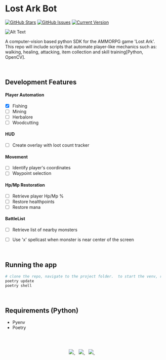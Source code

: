 Lost Ark Bot
============
[![GitHub Stars](https://img.shields.io/github/stars/jordanhoare/pybot-lostark.svg)](https://github.com/jordanhoare/pybot-lostark/stargazers) [![GitHub Issues](https://img.shields.io/github/issues/jordanhoare/pybot-lostark.svg)](https://github.com/jordanhoare/pybot-lostark/issues) [![Current Version](https://img.shields.io/badge/version-0.5.0-green.svg)](https://github.com/jordanhoare/pybot-lostark) 

![Alt Text](https://media.giphy.com/media/H542PcWInziUIs3jDA/giphy.gif)

A computer-vision based python SDK for the AMMORPG game 'Lost Ark'. This repo will include scripts that automate player-like mechanics such as: walking, healing, attacking, item collection and skill training[Python, OpenCV].

</br>

## Development Features
#### Player Automation 
  - [x] Fishing
  - [ ] Mining
  - [ ] Herbalore
  - [ ] Woodcutting

#### HUD
  - [ ] Create overlay with loot count tracker

#### Movement
  - [ ] Identify player's coordinates
  - [ ] Waypoint selection

#### Hp/Mp Restoration
  - [ ] Retrieve player Hp/Mp %  
  - [ ] Restore healthpoints  
  - [ ] Restore mana 

#### BattleList
  - [ ] Retrieve list of nearby monsters 
  - [ ] Use 'x' spellcast when monster is near center of the screen


</br>

## Running the app

```bash
# clone the repo, navigate to the project folder.  to start the venv, run:
poetry update
poetry shell
```

</br>

## Requirements (Python)
- Pyenv
- Poetry

 
</br>

</br>


<p align="center">
    <a href="https://www.linkedin.com/in/jordan-hoare/">
        <img src="https://img.shields.io/badge/LinkedIn-0077B5?style=for-the-badge&logo=linkedin&logoColor=white" />
    </a>&nbsp;&nbsp;
    <a href="https://www.kaggle.com/jordanhoare">
        <img src="https://img.shields.io/badge/Kaggle-20BEFF?style=for-the-badge&logo=Kaggle&logoColor=white" />
    </a>&nbsp;&nbsp;
    <a href="mailto:jordanhoare0@gmail.com">
        <img src="https://img.shields.io/badge/Gmail-D14836?style=for-the-badge&logo=gmail&logoColor=white" />
    </a>&nbsp;&nbsp;
</p>



